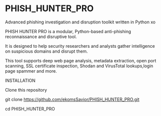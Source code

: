# PHISH_HUNTER_PRO
Advanced phishing investigation and disruption toolkit written in Python xo

PHISH HUNTER PRO is a modular, Python-based anti-phishing reconnaissance and disruptive tool. 

It is designed to help security researchers and analysts gather intelligence on suspicious domains and disrupt them.

This tool supports deep web page analysis, metadata extraction, open port scanning, SSL certificate inspection, Shodan and VirusTotal lookups,login page spammer and more.

INSTALLATION

Clone this repository

git clone https://github.com/ekomsSavior/PHISH_HUNTER_PRO.git

cd PHISH_HUNTER_PRO


